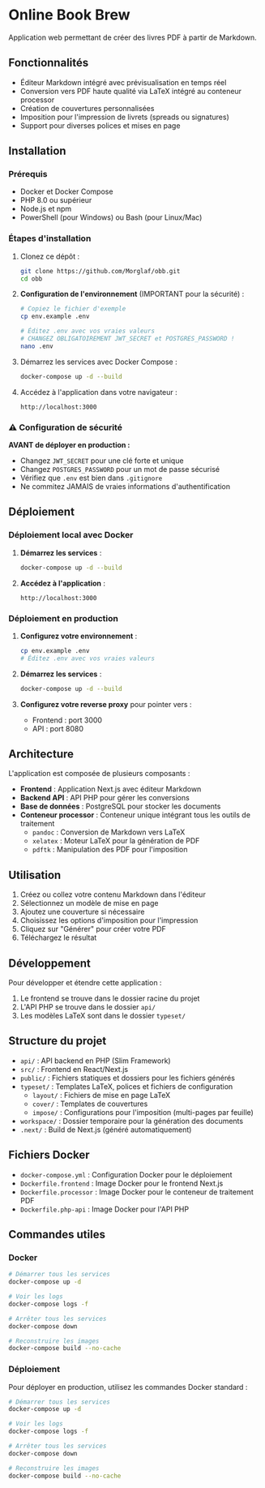 # Online Book Brew

Application web permettant de créer des livres PDF à partir de Markdown.

## Fonctionnalités

- Éditeur Markdown intégré avec prévisualisation en temps réel
- Conversion vers PDF haute qualité via LaTeX intégré au conteneur processor
- Création de couvertures personnalisées
- Imposition pour l'impression de livrets (spreads ou signatures)
- Support pour diverses polices et mises en page

## Installation

### Prérequis

- Docker et Docker Compose
- PHP 8.0 ou supérieur
- Node.js et npm
- PowerShell (pour Windows) ou Bash (pour Linux/Mac)

### Étapes d'installation

1. Clonez ce dépôt :
   ```bash
   git clone https://github.com/Morglaf/obb.git
   cd obb
   ```

2. **Configuration de l'environnement** (IMPORTANT pour la sécurité) :
   ```bash
   # Copiez le fichier d'exemple
   cp env.example .env
   
   # Éditez .env avec vos vraies valeurs
   # CHANGEZ OBLIGATOIREMENT JWT_SECRET et POSTGRES_PASSWORD !
   nano .env
   ```

3. Démarrez les services avec Docker Compose :
   ```bash
   docker-compose up -d --build
   ```

4. Accédez à l'application dans votre navigateur :
   ```
   http://localhost:3000
   ```

### ⚠️ Configuration de sécurité

**AVANT de déployer en production :**
- Changez `JWT_SECRET` pour une clé forte et unique
- Changez `POSTGRES_PASSWORD` pour un mot de passe sécurisé
- Vérifiez que `.env` est bien dans `.gitignore`
- Ne commitez JAMAIS de vraies informations d'authentification

## Déploiement

### Déploiement local avec Docker

1. **Démarrez les services** :
   ```bash
   docker-compose up -d --build
   ```

2. **Accédez à l'application** :
   ```
   http://localhost:3000
   ```

### Déploiement en production

1. **Configurez votre environnement** :
   ```bash
   cp env.example .env
   # Éditez .env avec vos vraies valeurs
   ```

2. **Démarrez les services** :
   ```bash
   docker-compose up -d --build
   ```

3. **Configurez votre reverse proxy** pour pointer vers :
   - Frontend : port 3000
   - API : port 8080

## Architecture

L'application est composée de plusieurs composants :

- **Frontend** : Application Next.js avec éditeur Markdown
- **Backend API** : API PHP pour gérer les conversions
- **Base de données** : PostgreSQL pour stocker les documents
- **Conteneur processor** : Conteneur unique intégrant tous les outils de traitement
  - `pandoc` : Conversion de Markdown vers LaTeX
  - `xelatex` : Moteur LaTeX pour la génération de PDF
  - `pdftk` : Manipulation des PDF pour l'imposition

## Utilisation

1. Créez ou collez votre contenu Markdown dans l'éditeur
2. Sélectionnez un modèle de mise en page
3. Ajoutez une couverture si nécessaire
4. Choisissez les options d'imposition pour l'impression
5. Cliquez sur "Générer" pour créer votre PDF
6. Téléchargez le résultat

## Développement

Pour développer et étendre cette application :

1. Le frontend se trouve dans le dossier racine du projet
2. L'API PHP se trouve dans le dossier `api/`
3. Les modèles LaTeX sont dans le dossier `typeset/`

## Structure du projet

- `api/` : API backend en PHP (Slim Framework)
- `src/` : Frontend en React/Next.js
- `public/` : Fichiers statiques et dossiers pour les fichiers générés
- `typeset/` : Templates LaTeX, polices et fichiers de configuration
  - `layout/` : Fichiers de mise en page LaTeX
  - `cover/` : Templates de couvertures
  - `impose/` : Configurations pour l'imposition (multi-pages par feuille)
- `workspace/` : Dossier temporaire pour la génération des documents
- `.next/` : Build de Next.js (généré automatiquement)

## Fichiers Docker

- `docker-compose.yml` : Configuration Docker pour le déploiement
- `Dockerfile.frontend` : Image Docker pour le frontend Next.js
- `Dockerfile.processor` : Image Docker pour le conteneur de traitement PDF
- `Dockerfile.php-api` : Image Docker pour l'API PHP

## Commandes utiles

### Docker
```bash
# Démarrer tous les services
docker-compose up -d

# Voir les logs
docker-compose logs -f

# Arrêter tous les services
docker-compose down

# Reconstruire les images
docker-compose build --no-cache
```

### Déploiement

Pour déployer en production, utilisez les commandes Docker standard :

```bash
# Démarrer tous les services
docker-compose up -d

# Voir les logs
docker-compose logs -f

# Arrêter tous les services
docker-compose down

# Reconstruire les images
docker-compose build --no-cache
```
